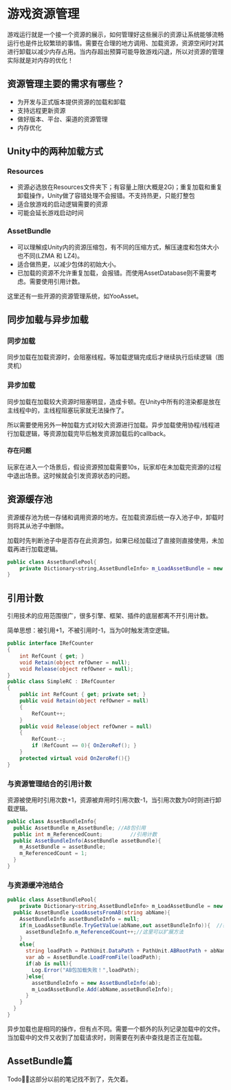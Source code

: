 # 游戏资源管理

游戏运行就是一个接一个资源的展示，如何管理好这些展示的资源让系统能够流畅运行也是件比较繁琐的事情。需要在合理的地方调用、加载资源，资源空闲时对其进行卸载以减少内存占用。当内存超出预算可能导致游戏闪退，所以对资源的管理实际就是对内存的优化！

## 资源管理主要的需求有哪些？

- 为开发与正式版本提供资源的加载和卸载
- 支持远程更新资源
- 做好版本、平台、渠道的资源管理
- 内存优化

## Unity中的两种加载方式

### Resources

- 资源必选放在Resources文件夹下；有容量上限(大概是2G)；重复加载和重复卸载操作，Unity做了容错处理不会报错。不支持热更，只能打整包
- 适合放游戏的启动逻辑需要的资源
- 可能会延长游戏启动时间

### AssetBundle

- 可以理解成Unity内的资源压缩包，有不同的压缩方式，解压速度和包体大小也不同(LZMA 和 LZ4)。
- 适合做热更，以减少包体的初始大小。
- 已加载的资源不允许重复加载，会报错。而使用AssetDatabase则不需要考虑。需要使用引用计数。

这里还有一些开源的资源管理系统，如YooAsset。

## 同步加载与异步加载

### 同步加载

同步加载在加载资源时，会阻塞线程。等加载逻辑完成后才继续执行后续逻辑（图灵机）

### 异步加载

同步加载在加载较大资源时阻塞明显，造成卡顿。在Unity中所有的渲染都是放在主线程中的，主线程阻塞玩家就无法操作了。

所以需要使用另外一种加载方式对较大资源进行加载。异步加载使用协程/线程进行加载逻辑，等资源加载完毕后触发资源加载后的callback。

#### 存在问题

玩家在进入一个场景后，假设资源预加载需要10s，玩家却在未加载完资源的过程中退出场景。这时候就会引发资源状态的问题。

## 资源缓存池

资源缓存池为统一存储和调用资源的地方。在加载资源后统一存入池子中，卸载时则将其从池子中删除。

加载时先判断池子中是否存在此资源包，如果已经加载过了直接则直接使用，未加载再进行加载逻辑。

```cc
public class AssetBundlePool{
	private Dictionary<string,AssetBundleInfo> m_LoadAssetBundle = new Dictionary<string,AssetBundleInfo>();
}
```



## 引用计数

引用技术的应用范围很广，很多引擎、框架、插件的底层都离不开引用计数。

简单思想：被引用+1，不被引用时-1，当为0时触发清空逻辑。

```c#
public interface IRefCounter
{
    int RefCount { get; }
    void Retain(object refOwner = null);
    void Release(object refOwner = null);
}
public class SimpleRC : IRefCounter
{
    public int RefCount { get; private set; }
    public void Retain(object refOwner = null)
    {
        RefCount++;
    }
    public void Release(object refOwner = null)
    {
        RefCount--;
        if (RefCount == 0){ OnZeroRef(); }
    }
    protected virtual void OnZeroRef(){}
}

```

### 与资源管理结合的引用计数

资源被使用时引用次数+1，资源被弃用时引用次数-1，当引用次数为0时则进行卸载逻辑。

```c#
public class AssetBundleInfo{
  public AssetBundle m_AssetBundle;	//AB包引用
  public int m_ReferencedCount;			//引用计数
  public AssetBundleInfo(AssetBundle assetBundle){
    m_AssetBundle = assetBundle;
    m_ReferencedCount = 1;
  }
}
```

### 与资源缓冲池结合

```c#
public class AssetBundlePool{
	private Dictionary<string,AssetBundleInfo> m_LoadAssetBundle = new Dictionary<string,AssetBundleInfo>();
  public AssetBundle LoadAssetsFromAB(string abName){
    AssetBundleInfo assetBundleInfo = null;
    if(m_LoadAssetBundle.TryGetValue(abName,out assetBundleInfo)){	//检查是否加载过
      assetBundleInfo.m_ReferencedCount++;//这里可以扩展方法
    }
    else{
      string loadPath = PathUnit.DataPath + PathUnit.ABRootPath + abName;
      var ab = AssetBundle.LoadFromFile(loadPath);
      if(ab is null){
      	Log.Error("AB包加载失败！",loadPath);
      }else{
        assetBundleInfo = new AssetBundleInfo(ab);
        m_LoadAssetBundle.Add(abName,assetBundleInfo);
      }
    }
  }
}
```

异步加载也是相同的操作，但有点不同。需要一个额外的队列记录加载中的文件。当加载中的文件又收到了加载请求时，则需要在列表中查找是否正在加载。

## AssetBundle篇

Todo:sassy_woman:这部分以前的笔记找不到了，先欠着。



